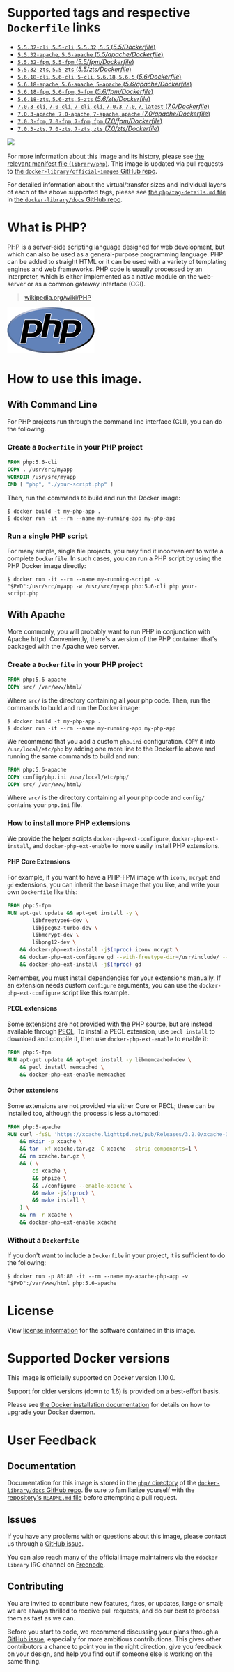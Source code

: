 # Supported tags and respective `Dockerfile` links

-	[`5.5.32-cli`, `5.5-cli`, `5.5.32`, `5.5` (*5.5/Dockerfile*)](https://github.com/docker-library/php/blob/7bd5c38db974ee629a815896add1ec568a1cc88c/5.5/Dockerfile)
-	[`5.5.32-apache`, `5.5-apache` (*5.5/apache/Dockerfile*)](https://github.com/docker-library/php/blob/7bd5c38db974ee629a815896add1ec568a1cc88c/5.5/apache/Dockerfile)
-	[`5.5.32-fpm`, `5.5-fpm` (*5.5/fpm/Dockerfile*)](https://github.com/docker-library/php/blob/7bd5c38db974ee629a815896add1ec568a1cc88c/5.5/fpm/Dockerfile)
-	[`5.5.32-zts`, `5.5-zts` (*5.5/zts/Dockerfile*)](https://github.com/docker-library/php/blob/7bd5c38db974ee629a815896add1ec568a1cc88c/5.5/zts/Dockerfile)
-	[`5.6.18-cli`, `5.6-cli`, `5-cli`, `5.6.18`, `5.6`, `5` (*5.6/Dockerfile*)](https://github.com/docker-library/php/blob/7bd5c38db974ee629a815896add1ec568a1cc88c/5.6/Dockerfile)
-	[`5.6.18-apache`, `5.6-apache`, `5-apache` (*5.6/apache/Dockerfile*)](https://github.com/docker-library/php/blob/7bd5c38db974ee629a815896add1ec568a1cc88c/5.6/apache/Dockerfile)
-	[`5.6.18-fpm`, `5.6-fpm`, `5-fpm` (*5.6/fpm/Dockerfile*)](https://github.com/docker-library/php/blob/7bd5c38db974ee629a815896add1ec568a1cc88c/5.6/fpm/Dockerfile)
-	[`5.6.18-zts`, `5.6-zts`, `5-zts` (*5.6/zts/Dockerfile*)](https://github.com/docker-library/php/blob/7bd5c38db974ee629a815896add1ec568a1cc88c/5.6/zts/Dockerfile)
-	[`7.0.3-cli`, `7.0-cli`, `7-cli`, `cli`, `7.0.3`, `7.0`, `7`, `latest` (*7.0/Dockerfile*)](https://github.com/docker-library/php/blob/7bd5c38db974ee629a815896add1ec568a1cc88c/7.0/Dockerfile)
-	[`7.0.3-apache`, `7.0-apache`, `7-apache`, `apache` (*7.0/apache/Dockerfile*)](https://github.com/docker-library/php/blob/7bd5c38db974ee629a815896add1ec568a1cc88c/7.0/apache/Dockerfile)
-	[`7.0.3-fpm`, `7.0-fpm`, `7-fpm`, `fpm` (*7.0/fpm/Dockerfile*)](https://github.com/docker-library/php/blob/7bd5c38db974ee629a815896add1ec568a1cc88c/7.0/fpm/Dockerfile)
-	[`7.0.3-zts`, `7.0-zts`, `7-zts`, `zts` (*7.0/zts/Dockerfile*)](https://github.com/docker-library/php/blob/7bd5c38db974ee629a815896add1ec568a1cc88c/7.0/zts/Dockerfile)

[![](https://badge.imagelayers.io/php:latest.svg)](https://imagelayers.io/?images=php:5.5.32-cli,php:5.5.32-apache,php:5.5.32-fpm,php:5.5.32-zts,php:5.6.18-cli,php:5.6.18-apache,php:5.6.18-fpm,php:5.6.18-zts,php:7.0.3-cli,php:7.0.3-apache,php:7.0.3-fpm,php:7.0.3-zts)

For more information about this image and its history, please see [the relevant manifest file (`library/php`)](https://github.com/docker-library/official-images/blob/master/library/php). This image is updated via pull requests to [the `docker-library/official-images` GitHub repo](https://github.com/docker-library/official-images).

For detailed information about the virtual/transfer sizes and individual layers of each of the above supported tags, please see [the `php/tag-details.md` file](https://github.com/docker-library/docs/blob/master/php/tag-details.md) in [the `docker-library/docs` GitHub repo](https://github.com/docker-library/docs).

# What is PHP?

PHP is a server-side scripting language designed for web development, but which can also be used as a general-purpose programming language. PHP can be added to straight HTML or it can be used with a variety of templating engines and web frameworks. PHP code is usually processed by an interpreter, which is either implemented as a native module on the web-server or as a common gateway interface (CGI).

> [wikipedia.org/wiki/PHP](http://en.wikipedia.org/wiki/PHP)

![logo](https://raw.githubusercontent.com/docker-library/docs/01c12653951b2fe592c1f93a13b4e289ada0e3a1/php/logo.png)

# How to use this image.

## With Command Line

For PHP projects run through the command line interface (CLI), you can do the following.

### Create a `Dockerfile` in your PHP project

```dockerfile
FROM php:5.6-cli
COPY . /usr/src/myapp
WORKDIR /usr/src/myapp
CMD [ "php", "./your-script.php" ]
```

Then, run the commands to build and run the Docker image:

```console
$ docker build -t my-php-app .
$ docker run -it --rm --name my-running-app my-php-app
```

### Run a single PHP script

For many simple, single file projects, you may find it inconvenient to write a complete `Dockerfile`. In such cases, you can run a PHP script by using the PHP Docker image directly:

```console
$ docker run -it --rm --name my-running-script -v "$PWD":/usr/src/myapp -w /usr/src/myapp php:5.6-cli php your-script.php
```

## With Apache

More commonly, you will probably want to run PHP in conjunction with Apache httpd. Conveniently, there's a version of the PHP container that's packaged with the Apache web server.

### Create a `Dockerfile` in your PHP project

```dockerfile
FROM php:5.6-apache
COPY src/ /var/www/html/
```

Where `src/` is the directory containing all your php code. Then, run the commands to build and run the Docker image:

```console
$ docker build -t my-php-app .
$ docker run -it --rm --name my-running-app my-php-app
```

We recommend that you add a custom `php.ini` configuration. `COPY` it into `/usr/local/etc/php` by adding one more line to the Dockerfile above and running the same commands to build and run:

```dockerfile
FROM php:5.6-apache
COPY config/php.ini /usr/local/etc/php/
COPY src/ /var/www/html/
```

Where `src/` is the directory containing all your php code and `config/` contains your `php.ini` file.

### How to install more PHP extensions

We provide the helper scripts `docker-php-ext-configure`, `docker-php-ext-install`, and `docker-php-ext-enable` to more easily install PHP extensions.

#### PHP Core Extensions

For example, if you want to have a PHP-FPM image with `iconv`, `mcrypt` and `gd` extensions, you can inherit the base image that you like, and write your own `Dockerfile` like this:

```dockerfile
FROM php:5-fpm
RUN apt-get update && apt-get install -y \
        libfreetype6-dev \
        libjpeg62-turbo-dev \
        libmcrypt-dev \
        libpng12-dev \
    && docker-php-ext-install -j$(nproc) iconv mcrypt \
    && docker-php-ext-configure gd --with-freetype-dir=/usr/include/ --with-jpeg-dir=/usr/include/ \
    && docker-php-ext-install -j$(nproc) gd
```

Remember, you must install dependencies for your extensions manually. If an extension needs custom `configure` arguments, you can use the `docker-php-ext-configure` script like this example.

#### PECL extensions

Some extensions are not provided with the PHP source, but are instead available through [PECL](https://pecl.php.net/). To install a PECL extension, use `pecl install` to download and compile it, then use `docker-php-ext-enable` to enable it:

```dockerfile
FROM php:5-fpm
RUN apt-get update && apt-get install -y libmemcached-dev \
	&& pecl install memcached \
	&& docker-php-ext-enable memcached
```

#### Other extensions

Some extensions are not provided via either Core or PECL; these can be installed too, although the process is less automated:

```dockerfile
FROM php:5-apache
RUN curl -fsSL 'https://xcache.lighttpd.net/pub/Releases/3.2.0/xcache-3.2.0.tar.gz' -o xcache.tar.gz \
    && mkdir -p xcache \
    && tar -xf xcache.tar.gz -C xcache --strip-components=1 \
    && rm xcache.tar.gz \
    && ( \
        cd xcache \
        && phpize \
        && ./configure --enable-xcache \
        && make -j$(nproc) \
        && make install \
    ) \
    && rm -r xcache \
    && docker-php-ext-enable xcache
```

### Without a `Dockerfile`

If you don't want to include a `Dockerfile` in your project, it is sufficient to do the following:

```console
$ docker run -p 80:80 -it --rm --name my-apache-php-app -v "$PWD":/var/www/html php:5.6-apache
```

# License

View [license information](http://php.net/license/) for the software contained in this image.

# Supported Docker versions

This image is officially supported on Docker version 1.10.0.

Support for older versions (down to 1.6) is provided on a best-effort basis.

Please see [the Docker installation documentation](https://docs.docker.com/installation/) for details on how to upgrade your Docker daemon.

# User Feedback

## Documentation

Documentation for this image is stored in the [`php/` directory](https://github.com/docker-library/docs/tree/master/php) of the [`docker-library/docs` GitHub repo](https://github.com/docker-library/docs). Be sure to familiarize yourself with the [repository's `README.md` file](https://github.com/docker-library/docs/blob/master/README.md) before attempting a pull request.

## Issues

If you have any problems with or questions about this image, please contact us through a [GitHub issue](https://github.com/docker-library/php/issues).

You can also reach many of the official image maintainers via the `#docker-library` IRC channel on [Freenode](https://freenode.net).

## Contributing

You are invited to contribute new features, fixes, or updates, large or small; we are always thrilled to receive pull requests, and do our best to process them as fast as we can.

Before you start to code, we recommend discussing your plans through a [GitHub issue](https://github.com/docker-library/php/issues), especially for more ambitious contributions. This gives other contributors a chance to point you in the right direction, give you feedback on your design, and help you find out if someone else is working on the same thing.
